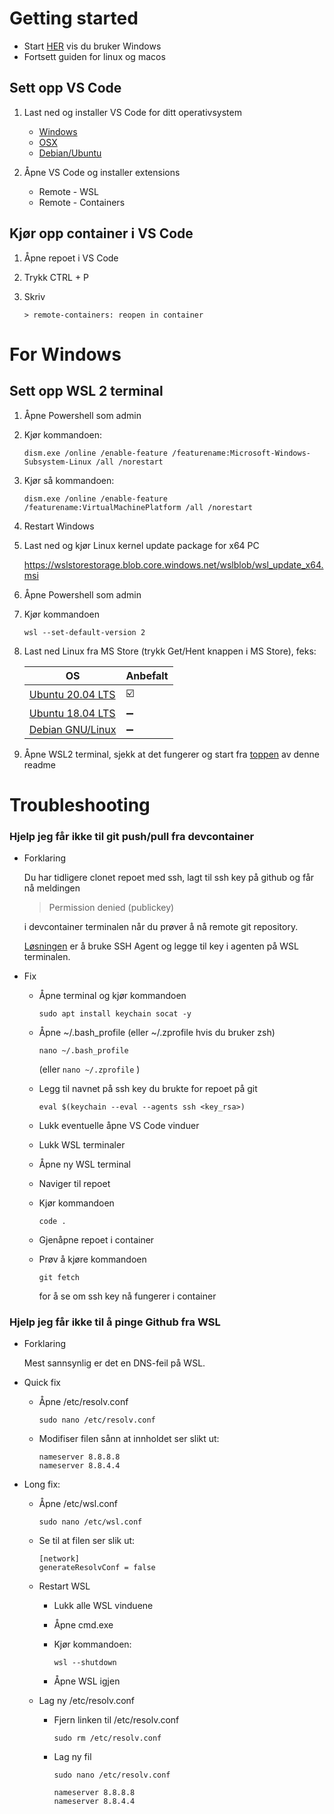 # <a name="toppen"></a> Getting started

- Start [HER](#windows) vis du bruker Windows
- Fortsett guiden for linux og macos

## Sett opp VS Code
1. Last ned og installer VS Code for ditt operativsystem
    - [Windows](https://code.visualstudio.com/sha/download?build=stable&os=win32-x64-user)
    - [OSX](https://code.visualstudio.com/sha/download?build=stable&os=darwin-universal)
    - [Debian/Ubuntu](https://code.visualstudio.com/sha/download?build=stable&os=linux-deb-x64)
    

2. Åpne VS Code og installer extensions
    * Remote - WSL
    * Remote - Containers

## Kjør opp container i VS Code
1. Åpne repoet i VS Code
2. Trykk CTRL + P
3. Skriv 
    
    `> remote-containers: reopen in container`

# <a name="windows"></a>For Windows

## Sett opp WSL 2 terminal
1. Åpne Powershell som admin
2. Kjør kommandoen:

    `dism.exe /online /enable-feature /featurename:Microsoft-Windows-Subsystem-Linux /all /norestart`

3. Kjør så kommandoen:

    `dism.exe /online /enable-feature /featurename:VirtualMachinePlatform /all /norestart`

4. Restart Windows
5. Last ned og kjør Linux kernel update package for x64 PC
    
    https://wslstorestorage.blob.core.windows.net/wslblob/wsl_update_x64.msi

6. Åpne Powershell som admin
7. Kjør kommandoen

    `wsl --set-default-version 2`

8. Last ned Linux fra MS Store (trykk Get/Hent knappen i MS Store), feks:

    OS | Anbefalt
    -|-
    [Ubuntu 20.04 LTS](https://www.microsoft.com/store/apps/9n6svws3rx71) | ☑️
    [Ubuntu 18.04 LTS](https://www.microsoft.com/store/apps/9N9TNGVNDL3Q) | ➖
    [Debian GNU/Linux](https://www.microsoft.com/store/apps/9MSVKQC78PK6) | ➖

9. Åpne WSL2 terminal, sjekk at det fungerer og start fra [toppen](#toppen) av denne readme

# Troubleshooting
### __Hjelp jeg får ikke til git push/pull  fra devcontainer__
* Forklaring

    Du har tidligere clonet repoet med ssh, lagt til ssh key på github og får nå meldingen
    >Permission denied (publickey)
    
    i devcontainer terminalen når du prøver å nå remote git repository.

    [Løsningen](https://code.visualstudio.com/docs/remote/containers#_using-ssh-keys) er å bruke SSH Agent og legge til key i agenten på WSL terminalen.
* Fix
    - Åpne terminal og kjør kommandoen 

        `sudo apt install keychain socat -y`

    -  Åpne ~/.bash_profile (eller ~/.zprofile hvis du bruker zsh)

        `nano ~/.bash_profile` 
        
        (eller `nano ~/.zprofile` )
    
    - Legg til navnet på ssh key du brukte for repoet på git

        `eval $(keychain --eval --agents ssh <key_rsa>)`

    - Lukk eventuelle åpne VS Code vinduer
    - Lukk WSL terminaler
    - Åpne ny WSL terminal
    - Naviger til repoet
    - Kjør kommandoen

        `code .`
    
    - Gjenåpne repoet i container
    - Prøv å kjøre kommandoen

        `git fetch`

        for å se om ssh key nå fungerer i container
        
### __Hjelp jeg får ikke til å pinge Github fra WSL__
* Forklaring

    Mest sannsynlig er det en DNS-feil på WSL.

* Quick fix
    - Åpne /etc/resolv.conf

        `sudo nano /etc/resolv.conf`
    - Modifiser filen sånn at innholdet ser slikt ut:
        ```
        nameserver 8.8.8.8
        nameserver 8.8.4.4
        ```

* Long fix:
    - Åpne /etc/wsl.conf

        `sudo nano /etc/wsl.conf`
    - Se til at filen ser slik ut:
        ```
        [network]
        generateResolvConf = false
        ```
    - Restart WSL
        * Lukk alle WSL vinduene
        * Åpne cmd.exe
        * Kjør kommandoen: 
            
            `wsl --shutdown` 
        * Åpne WSL igjen
    - Lag ny /etc/resolv.conf
        * Fjern linken til /etc/resolv.conf
        
            `sudo rm /etc/resolv.conf`
        * Lag ny fil

            `sudo nano /etc/resolv.conf`
            ```
            nameserver 8.8.8.8
            nameserver 8.8.4.4
            ```